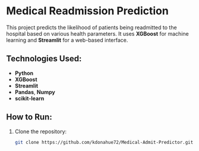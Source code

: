 # Medical Readmission Prediction

This project predicts the likelihood of patients being readmitted to the hospital based on various health parameters. It uses **XGBoost** for machine learning and **Streamlit** for a web-based interface.

## Technologies Used:
- **Python**
- **XGBoost**
- **Streamlit**
- **Pandas**, **Numpy**
- **scikit-learn**

## How to Run:
1. Clone the repository:
   ```bash
   git clone https://github.com/kdonahue72/Medical-Admit-Predictor.git

